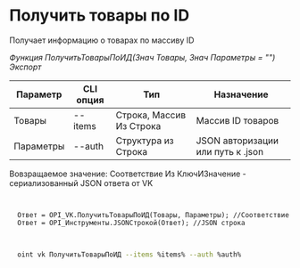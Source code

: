 ﻿---
sidebar_position: 3
---

# Получить товары по ID
 Получает информацию о товарах по массиву ID


*Функция ПолучитьТоварыПоИД(Знач Товары, Знач Параметры = "") Экспорт*

  | Параметр | CLI опция | Тип | Назначение |
  |-|-|-|-|
  | Товары | --items | Строка, Массив Из Строка | Массив ID товаров |
  | Параметры | --auth | Структура из Строка | JSON авторизации или путь к .json |

  
  Вовзращаемое значение:   Соответствие Из КлючИЗначение - сериализованный JSON ответа от VK

```bsl title="Пример кода"
	

  Ответ = OPI_VK.ПолучитьТоварыПоИД(Товары, Параметры); //Соответствие
  Ответ = OPI_Инструменты.JSONСтрокой(Ответ); //JSON строка
	
```

```sh title="Пример команд CLI"
    
  oint vk ПолучитьТоварыПоИД --items %items% --auth %auth%

```


```json title="Результат"



```
